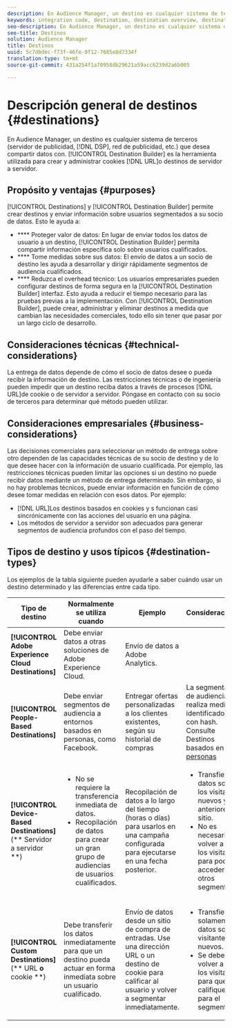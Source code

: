 ```yaml
---
description: En Audience Manager, un destino es cualquier sistema de terceros (servidor de publicidad, DSP, red de publicidad, etc.) que desea compartir datos con. El Generador de destinos es la herramienta que se utiliza para crear y administrar destinos de cookie, URL o servidor a servidor.
keywords: integration code, destination, destination overview, destination, destination, destination, destination, destination, destination, destination, destination, destination, destination, destination
seo-description: En Audience Manager, un destino es cualquier sistema de terceros (servidor de publicidad, DSP, red de publicidad, etc.) que desea compartir datos con. El Generador de destinos es la herramienta que se utiliza para crear y administrar destinos de cookie, URL o servidor a servidor.
seo-title: Destinos
solution: Audience Manager
title: Destinos
uuid: 5c7dbdec-f73f-46fe-9f12-7685e8d7334f
translation-type: tm+mt
source-git-commit: 431a254f1a70958db29621a59acc6239d2a6b005

---
```



# Descripción general de destinos {#destinations}

En Audience Manager, un destino es cualquier sistema de terceros (servidor de publicidad, [!DNL DSP], red de publicidad, etc.) que desea compartir datos con. [!UICONTROL Destination Builder] es la herramienta utilizada para crear y administrar cookies [!DNL URL]o destinos de servidor a servidor.

## Propósito y ventajas {#purposes}

<!-- c_destinations.xml -->

[!UICONTROL Destinations] y [!UICONTROL Destination Builder] permite crear destinos y enviar información sobre usuarios segmentados a su socio de datos. Esto le ayuda a:

* **** Proteger valor de datos: En lugar de enviar todos los datos de usuario a un destino, [!UICONTROL Destination Builder] permita compartir información específica solo sobre usuarios cualificados.
* **** Tome medidas sobre sus datos: El envío de datos a un socio de destino les ayuda a desarrollar y dirigir rápidamente segmentos de audiencia cualificados.
* **** Reduzca el overhead técnico: Los usuarios empresariales pueden configurar destinos de forma segura en la [!UICONTROL Destination Builder] interfaz. Esto ayuda a reducir el tiempo necesario para las pruebas previas a la implementación. Con [!UICONTROL Destination Builder], puede crear, administrar y eliminar destinos a medida que cambian las necesidades comerciales, todo ello sin tener que pasar por un largo ciclo de desarrollo.

## Consideraciones técnicas {#technical-considerations}

<!-- destination-delivery-methods.xml -->

La entrega de datos depende de cómo el socio de datos desee o pueda recibir la información de destino. Las restricciones técnicas o de ingeniería pueden impedir que un destino reciba datos a través de procesos [!DNL URL]de cookie o de servidor a servidor. Póngase en contacto con su socio de terceros para determinar qué método pueden utilizar.

## Consideraciones empresariales {#business-considerations}

Las decisiones comerciales para seleccionar un método de entrega sobre otro dependen de las capacidades técnicas de su socio de destino y de lo que desee hacer con la información de usuario cualificada. Por ejemplo, las restricciones técnicas pueden limitar las opciones si un destino no puede recibir datos mediante un método de entrega determinado. Sin embargo, si no hay problemas técnicos, puede enviar información en función de cómo desee tomar medidas en relación con esos datos. Por ejemplo:

* [!DNL URL]Los destinos basados en cookies y s funcionan casi sincrónicamente con las acciones del usuario en una página.
* Los métodos de servidor a servidor son adecuados para generar segmentos de audiencia profundos con el paso del tiempo.

## Tipos de destino y usos típicos {#destination-types}

Los ejemplos de la tabla siguiente pueden ayudarle a saber cuándo usar un destino determinado y las diferencias entre cada tipo.

| Tipo de destino | Normalmente se utiliza cuando | Ejemplo | Consideraciones |
|--- |--- |--- |--- |
| **[!UICONTROL Adobe Experience Cloud Destinations]** | Debe enviar datos a otras soluciones de Adobe Experience Cloud. | Envío de datos a Adobe Analytics. |  |
| **[!UICONTROL People-Based Destinations]** | Debe enviar segmentos de audiencia a entornos basados en personas, como Facebook. | Entregar ofertas personalizadas a los clientes existentes, según su historial de compras | La segmentación de audiencia se realiza mediante identificadores con hash. Consulte Destinos basados en [personas](people-based-destinations-overview.md) |
| **[!UICONTROL Device-Based Destinations]**(** Servidor a servidor **) | <ul><li>No se requiere la transferencia inmediata de datos.</li><li>Recopilación de datos para crear un gran grupo de audiencias de usuarios cualificados.</li></ul> | Recopilación de datos a lo largo del tiempo (horas o días) para usarlos en una campaña configurada para ejecutarse en una fecha posterior. | <ul><li>Transfiere datos sobre los visitantes nuevos y anteriores al sitio. </li><li>No es necesario volver a ver a los visitantes para poder acceder a otros segmentos.</li></ul> |
| **[!UICONTROL Custom Destinations]**(** URL **o** cookie **) | Debe transferir los datos inmediatamente para que un destino pueda actuar en forma inmediata sobre un usuario cualificado. | Envío de datos desde un sitio de compra de entradas. Use una dirección URL o un destino de cookie para calificar al usuario y volver a segmentar inmediatamente. | <ul><li>Transfiere solamente datos sobre visitantes nuevos. </li><li>Se debe volver a ver a los visitantes para que califiquen para el segmento.</li></ul> |

